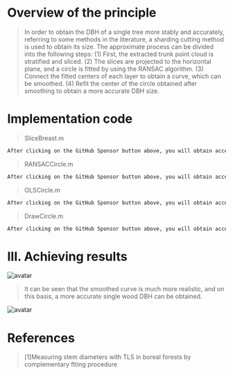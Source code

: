 #  Overview of the principle 

>  In order to obtain the DBH of a single tree more stably and accurately, referring to some methods in the literature, a sharding cutting method is used to obtain its size. The approximate process can be divided into the following steps: (1) First, the extracted trunk point cloud is stratified and sliced. (2) The slices are projected to the horizontal plane, and a circle is fitted by using the RANSAC algorithm. (3) Connect the fitted centers of each layer to obtain a curve, which can be smoothed. (4) Refit the center of the circle obtained after smoothing to obtain a more accurate DBH size. 

#  Implementation code 

>  SliceBreast.m 

 ```python  
After clicking on the GitHub Sponsor button above, you will obtain access permissions to my private code repository ( https://github.com/slowlon/my_code_bar ) to view this blog code. By searching the code number of this blog, you can find the code you need, code number is: 2024020309574078288
 ```  
>  RANSACCircle.m 

 ```python  
After clicking on the GitHub Sponsor button above, you will obtain access permissions to my private code repository ( https://github.com/slowlon/my_code_bar ) to view this blog code. By searching the code number of this blog, you can find the code you need, code number is: 2024020309574078288
 ```  
>  OLSCircle.m 

 ```python  
After clicking on the GitHub Sponsor button above, you will obtain access permissions to my private code repository ( https://github.com/slowlon/my_code_bar ) to view this blog code. By searching the code number of this blog, you can find the code you need, code number is: 2024020309574078288
 ```  
>  DrawCircle.m 

 ```python  
After clicking on the GitHub Sponsor button above, you will obtain access permissions to my private code repository ( https://github.com/slowlon/my_code_bar ) to view this blog code. By searching the code number of this blog, you can find the code you need, code number is: 2024020309574078288
 ```  
#  III. Achieving results 

![avatar]( 39a110e145d34ce5856b5880421679a3.png) 

>  It can be seen that the smoothed curve is much more realistic, and on this basis, a more accurate single wood DBH can be obtained. 

![avatar]( 3681f2351f754dd7848db41a3546f37d.png) 

#  References 

>  [1]Measuring stem diameters with TLS in boreal forests by complementary ftting procedure 

